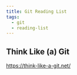 ```yaml
---
title: Git Reading List
tags:
  - git
  - reading-list
---
```

## Think Like (a) Git
https://think-like-a-git.net/